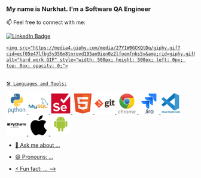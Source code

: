 ### My name is Nurkhat.  I'm a Software QA Engineer

📫 Feel free to connect with me: <div id="badges">
  <a href="https://www.linkedin.com/in/nurkhatmussylmankulov/">
    <img src="https://img.shields.io/badge/NurkhatMussylmankulov-blue?style=for-the-badge&logo=linkedin&logoColor=white" alt="LinkedIn Badge"/>

    <img src="https://media4.giphy.com/media/27Y1W0GCKQtDq/giphy.gif?cid=ecf05e47lfbg5y356m8tnrqvd195an9ien0z2lfoqmfnbs5v&amp;rid=giphy.gif&amp;ct=g" alt="hard work GIF" style="width: 500px; height: 500px; left: 0px; top: 0px; opacity: 0;">
    

    🛠 Languages and Tools:

<img src="https://raw.githubusercontent.com/devicons/devicon/1119b9f84c0290e0f0b38982099a2bd027a48bf1/icons/python/python-original-wordmark.svg" height="55" width="55"> <img src="https://raw.githubusercontent.com/devicons/devicon/1119b9f84c0290e0f0b38982099a2bd027a48bf1/icons/mysql/mysql-original-wordmark.svg" height="55" width="55"> <img src="https://raw.githubusercontent.com/devicons/devicon/1119b9f84c0290e0f0b38982099a2bd027a48bf1/icons/selenium/selenium-original.svg" height="55" width="55"> <img src="https://raw.githubusercontent.com/devicons/devicon/1119b9f84c0290e0f0b38982099a2bd027a48bf1/icons/html5/html5-original.svg" height="55" width="55"> <img src="https://raw.githubusercontent.com/devicons/devicon/1119b9f84c0290e0f0b38982099a2bd027a48bf1/icons/git/git-original-wordmark.svg" height="55" width="55"> <img src="https://github.com/devicons/devicon/raw/master/icons/chrome/chrome-original-wordmark.svg" title="Chrome" alt="Chrome" width="55" height="55" style="max-width: 100%;"> <img src="https://github.com/devicons/devicon/raw/master/icons/jira/jira-original-wordmark.svg" title="Jira" alt="Jira" width="55" style="max-width: 100%;"> <img src="https://github.com/devicons/devicon/raw/master/icons/vscode/vscode-original-wordmark.svg" title="VSCode" alt="VSCode" width="55" style="max-width: 100%;"> <img src="https://github.com/devicons/devicon/raw/master/icons/pycharm/pycharm-original-wordmark.svg" title="PyCharm" alt="PyCharm" width="55" style="max-width: 100%;"> <img src="https://github.com/devicons/devicon/raw/master/icons/apple/apple-original.svg" title="Apple" alt="Apple" width="55" style="max-width: 100%;"> <img src="https://github.com/devicons/devicon/raw/master/icons/android/android-original-wordmark.svg" title="Android" alt="Android" width="55" style="max-width: 100%;">

- 💬 Ask me about ...

    
- 😄 Pronouns: ...
- ⚡ Fun fact: ...
-->
